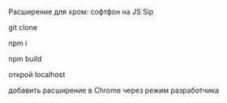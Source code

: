 Расширение для хром: софтфон на JS Sip

git clone

npm i 

npm build 

открой localhost 

добавить расширение в Chrome через режим разработчика
